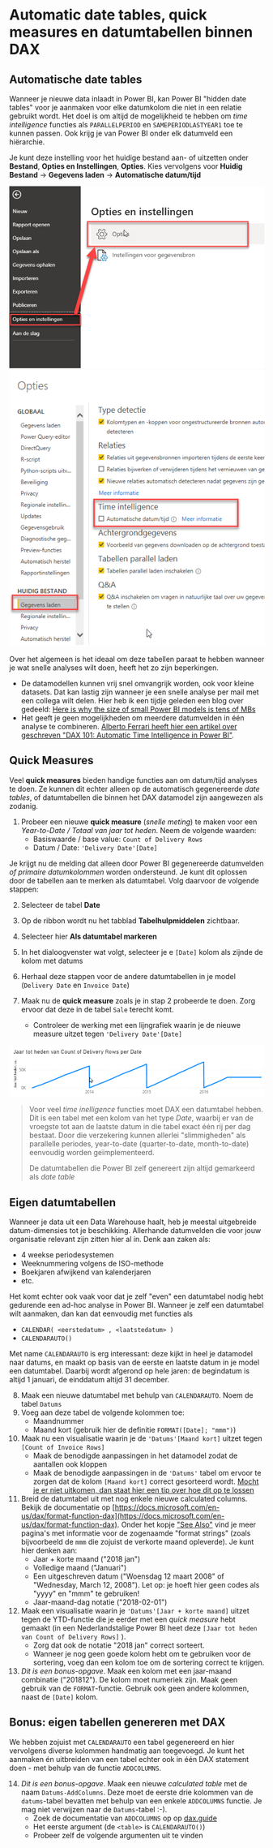 # Automatic date tables, quick measures en datumtabellen binnen DAX

## Automatische date tables

Wanneer je nieuwe data inlaadt in Power BI, kan Power BI "hidden date tables" voor je aanmaken voor elke datumkolom die niet in een relatie gebruikt wordt. Het doel is om altijd de mogelijkheid te hebben om *time intelligence* functies als `PARALLELPERIOD` en `SAMEPERIODLASTYEAR1` toe te kunnen passen. Ook krijg je van Power BI onder elk datumveld een hiërarchie.

Je kunt deze instelling voor het huidige bestand aan- of uitzetten onder **Bestand**, **Opties en Instellingen**, **Opties**. Kies vervolgens voor **Huidig Bestand** -> **Gegevens laden** -> **Automatische datum/tijd**

![Opties](img/options-settings.png)
![Automatische datum-tijd](img/automatic-date-time.png)

Over het algemeen is het ideaal om deze tabellen paraat te hebben wanneer je wat snelle analyses wilt doen, heeft het zo zijn beperkingen.

* De datamodellen kunnen vrij snel omvangrijk worden, ook voor kleine datasets. Dat kan lastig zijn wanneer je een snelle analyse per mail met een collega wilt delen. Hier heb ik een tijdje geleden een blog over gedeeld: [Here is why the size of small Power BI models is tens of MBs](https://www.bitrainer.nl/2020/03/06/size-of-small-power-bi-models-is-tens-of-mbs/)
* Het geeft je geen mogelijkheden om meerdere datumvelden in één analyse te combineren. [Alberto Ferrari heeft hier een artikel over geschreven "DAX 101: Automatic Time Intelligence in Power BI"](https://www.sqlbi.com/articles/automatic-time-intelligence-in-power-bi/).

## Quick Measures

Veel **quick measures** bieden handige functies aan om datum/tijd analyses te doen. Ze kunnen dit echter alleen op de automatisch gegenereerde *date tables*, of datumtabellen die binnen het DAX datamodel zijn aangewezen als zodanig.

1. Probeer een nieuwe **quick measure** (*snelle meting*) te maken voor een *Year-to-Date / Totaal van jaar tot heden*. Neem de volgende waarden:
    * Basiswaarde / base value: `Count of Delivery Rows`
    * Datum / Date: `'Delivery Date'[Date]`

Je krijgt nu de melding dat alleen door Power BI gegenereerde datumvelden *of primaire datumkolommen* worden ondersteund. Je kunt dit oplossen door de tabellen aan te merken als datumtabel. Volg daarvoor de volgende stappen:

2. Selecteer de tabel **Date**
1. Op de ribbon wordt nu het tabblad **Tabelhulpmiddelen** zichtbaar.
1. Selecteer hier **Als datumtabel markeren**
1. In het dialoogvenster wat volgt, selecteer je e `[Date]` kolom als zijnde de kolom met datums
1. Herhaal deze stappen voor de andere datumtabellen in je model (`Delivery Date` en `Invoice Date`)

1. Maak nu de **quick measure** zoals je in stap 2 probeerde te doen. Zorg ervoor dat deze in de tabel `Sale` terecht komt.
    * Controleer de werking met een lijngrafiek waarin je de nieuwe measure uitzet tegen `'Delivery Date'[Date]`

![Uitkomst van YTD delivery rows](img/ytd-delivery-rows-uitkomst.png)

> Voor veel *time inelligence* functies moet DAX een datumtabel hebben. Dit is een tabel met een kolom van het type *Date*, waarbij er van de vroegste tot aan de laatste datum in die tabel exact één rij per dag bestaat. Door die verzekering kunnen allerlei "slimmigheden" als parallelle periodes, year-to-date (quarter-to-date, month-to-date) eenvoudig worden geïmplementeerd.
>
> De datumtabellen die Power BI zelf genereert zijn altijd gemarkeerd als *date table*

## Eigen datumtabellen

Wanneer je data uit een Data Warehouse haalt, heb je meestal uitgebreide datum-dimensies tot je beschikking. Allerhande datumvelden die voor jouw organisatie relevant zijn zitten hier al in. Denk aan zaken als:

* 4 weekse periodesystemen
* Weeknummering volgens de ISO-methode
* Boekjaren afwijkend van kalenderjaren
* etc.

Het komt echter ook vaak voor dat je zelf "even" een datumtabel nodig hebt gedurende een ad-hoc analyse in Power BI. Wanneer je zelf een datumtabel wilt aanmaken, dan kan dat eenvoudig met functies als

* `CALENDAR( <eerstedatum> , <laatstedatum> )`
* `CALENDARAUTO()`

Met name `CALENDARAUTO` is erg interessant: deze kijkt in heel je datamodel naar datums, en maakt op basis van de eerste en laatste datum in je model een datumtabel. Daarbij wordt afgerond op hele jaren: de begindatum is altijd 1 januari, de einddatum altijd 31 december.

8. Maak een nieuwe datumtabel met behulp van `CALENDARAUTO`. Noem de tabel `Datums`
1. Voeg aan deze tabel de volgende kolommen toe:
    * Maandnummer
    * Maand kort (gebruik hier de definitie `FORMAT([Date]; "mmm")`)
1. Maak nu een visualisatie waarin je de `'Datums'[Maand kort]` uitzet tegen `[Count of Invoice Rows]`
    * Maak de benodigde aanpassingen in het datamodel zodat de aantallen ook kloppen
    * Maak de benodigde aanpassingen in de `'Datums'` tabel om ervoor te zorgen dat de kolom `[Maand kort]` correct gesorteerd wordt. [Mocht je er niet uitkomen, dan staat hier een tip over hoe dit op te lossen](https://radacad.com/sort-by-column-in-power-bi)
1. Breid de datumtabel uit met nog enkele nieuwe calculated columns. Bekijk de documentatie op [https://docs.microsoft.com/en-us/dax/format-function-dax](https://docs.microsoft.com/en-us/dax/format-function-dax). Onder het kopje ["See Also"](https://docs.microsoft.com/en-us/dax/format-function-dax#see-also) vind je meer pagina's met informatie voor de zogenaamde "format strings" (zoals bijvoorbeeld de `mmm` die zojuist de verkorte maand opleverde). Je kunt hier denken aan:
    * Jaar + korte maand ("2018 jan")
    * Volledige maand ("Januari")
    * Een uitgeschreven datum ("Woensdag 12 maart 2008" of "Wednesday, March 12, 2008"). Let op: je hoeft hier geen codes als "yyyy" en "mmm" te gebruiken!
    * Jaar-maand-dag notatie ("2018-02-01")
1. Maak een visualisatie waarin je `'Datums'[Jaar + korte maand]` uitzet tegen de YTD-functie die je eerder met een *quick measure* hebt gemaakt (in een Nederlandstalige Power BI heet deze `[Jaar tot heden van Count of Delivery Rows]` ). 
    * Zorg dat ook de notatie "2018 jan" correct sorteert. 
    * Wanneer je nog geen goede kolom hebt om te gebruiken voor de sortering, voeg dan een kolom toe om de sortering correct te krijgen.
1. *Dit is een bonus-opgave*. Maak een kolom met een jaar-maand combinatie ("201812"). De kolom moet numeriek zijn. Maak geen gebruik van de `FORMAT`-functie. Gebruik ook geen andere kolommen, naast de `[Date]` kolom.

## Bonus: eigen tabellen genereren met DAX

We hebben zojuist met `CALENDARAUTO` een tabel gegenereerd en hier vervolgens diverse kolommen handmatig aan toegevoegd. Je kunt het aanmaken én uitbreiden van een tabel echter ook in één DAX statement doen - met behulp van de functie `ADDCOLUMNS`.

14. *Dit is een bonus-opgave*. Maak een nieuwe *calculated table* met de naam `Datums-AddColumns`. Deze moet de eerste drie kolommen van de `datums`-tabel bevatten met behulp van een enkele `ADDCOLUMNS` functie. Je mag niet verwijzen naar de `Datums`-tabel :-).
    * Zoek de documentatie van `ADDCOLUMNS` op op [dax.guide](https://dax.guide)
    * Het eerste argument (de `<table>` is `CALENDARAUTO()`)
    * Probeer zelf de volgende argumenten uit te vinden

